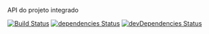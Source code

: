 API do projeto integrado

[![Build Status](https://travis-ci.org/boniattirodrigo/api-projeto-integrado.svg.svg?branch=master)](https://travis-ci.org/boniattirodrigo/api-projeto-integrado.svg)
[![dependencies Status](https://david-dm.org/boniattirodrigo/api-projeto-integrado/status.svg)](https://david-dm.org/boniattirodrigo/api-projeto-integrado)
[![devDependencies Status](https://david-dm.org/boniattirodrigo/api-projeto-integrado/dev-status.svg)](https://david-dm.org/boniattirodrigo/api-projeto-integrado?type=dev)